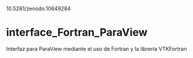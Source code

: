 10.5281/zenodo.10649284

# interface_Fortran_ParaView
Interfaz para ParaView mediante el uso de Fortran y la librería VTKFortran
